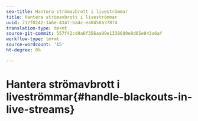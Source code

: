 ```yaml
---
seo-title: Hantera strömavbrott i liveströmmar
title: Hantera strömavbrott i liveströmmar
uuid: 717f0242-1a6e-4347-ba4c-ea0450a37874
translation-type: tm+mt
source-git-commit: 557f42cd9a6f356aa99e13386d9e8d65e043a6af
workflow-type: tm+mt
source-wordcount: '15'
ht-degree: 0%

---
```



# Hantera strömavbrott i liveströmmar{#handle-blackouts-in-live-streams}
